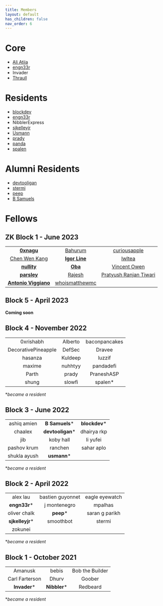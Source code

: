 ```yaml
---
title: Members
layout: default
has_children: false
nav_order: 6
---
```


# Core
* [Ali Atiia](https://twitter.com/aliatiia_)
* [engn33r](https://twitter.com/bl4ckb1rd71)
* Invader
* [Thraull](https://twitter.com/traull)

# Residents 

* [blockdev](https://twitter.com/blockdeveth)
* [engn33r](https://twitter.com/bl4ckb1rd71)
* NibblerExpress
* [sjkelleyjr](https://twitter.com/sjkelleyjr)
* [Usmann](https://twitter.com/usmannk)
* [prady](https://twitter.com/prady_v)
* [panda](https://twitter.com/pandadfi)
* [spalen](https://github.com/spalen0)

# Alumni Residents
* [devtooligan](https://twitter.com/devtooligan)
* [stermi](https://twitter.com/StErMi)
* [peep](https://twitter.com/XianganH)
* [B Samuels](https://twitter.com/thebensams)


# Fellows

## ZK Block 1 - June 2023

||||
|:--------------:|:-------------:|:----------------:|
| **[0xnagu](https://github.com/thogiti)** | [Bahurum](https://github.com/bahurum)|  [curiousapple](https://github.com/abhishekvispute) |
| [Chen Wen Kang](https://github.com/cwkang1998) | **[Igor Line](https://github.com/igorline)** | [lwltea](https://github.com/lwltea)  |
| **[nullity](https://github.com/nullity00)** | **[Oba](https://github.com/obatirou)** | [Vincent Owen](https://github.com/makluganteng)   |
| **[parsley](https://github.com/bbresearcher)**   | [Rajesh](https://github.com/RajeshRk18)   | [Pratyush Ranjan Tiwari](https://github.com/PratyushRT)   |
| **[Antonio Viggiano](https://github.com/aviggiano)** | [whoismatthewmc](https://github.com/whoismatthewmc1) | |

## Block 5 - April 2023

**Coming soon**

## Block 4 - November 2022

||||
|:--------------:|:-------------:|:----------------:|
|0xrishabh |Alberto |baconpancakes |
|DecorativePineapple |DefSec |Dravee |
|hasanza |Kuldeep |luzzif |
|maxime|nuhhtyy |pandadefi |
|Parth|prady |PraneshASP |
|shung|slowfi |spalen* |

*_became a resident_

## Block 3 - June 2022

||||
|:--------------:|:-------------:|:----------------:|
|ashiq amien |**B Samuels***  |**blockdev***|
|chaalex     |**devtooligan***|dhairya rkp|
|jib         |koby hall      |li yufei|
|pashov krum |ranchen        |sahar aplo|
|shukla ayush|**usmann***        |       |

*_became a resident_

## Block 2 - April 2022

||||
|:--------------:|:-------------:|:----------------:|
|    alex lau     |    bastien guyonnet      |  eagle eyewatch |
| **engn33r*** |    j montenegro      |   mpalhas         |       
|  oliver chalk  | **peep*** |     saran g parikh     |  
|    **sjkelleyjr***    |      smoothbot         |       stermi           |
|zokunei|||

*_became a resident_

## Block 1 - October 2021

|||| 
|:--------------:|:-------------:|:----------------:|    
| Amanusk        |  bebis        |  Bob the Builder | 
| Carl Farterson |  Dhurv        | Goober           |       
| **Invader***   |  **Nibbler*** | Redbeard         |  


*_became a resident_

